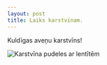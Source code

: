 ```yaml
---
layout: post
title: Laiks karstvīnam.
---
```

Kuldīgas aveņu karstvīns!

<img src="{{ site.baseurl }}/images/karstvins.jpg" alt="Karstvīna pudeles ar lentītēm" title="Karstvīna pudeles ar lentītēm" />
